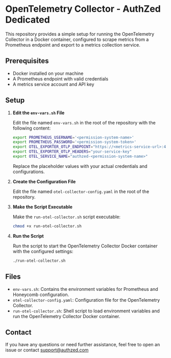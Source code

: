 
# OpenTelemetry Collector - AuthZed Dedicated

This repository provides a simple setup for running the OpenTelemetry Collector in a Docker container, configured to scrape metrics from a Prometheus endpoint and export to a metrics collection service. 

## Prerequisites

- Docker installed on your machine
- A Prometheus endpoint with valid credentials
- A metrics service account and API key

## Setup


1. **Edit the `env-vars.sh` File**

   Edit the file named `env-vars.sh` in the root of the repository with the following content:

   ```sh
   export PROMETHEUS_USERNAME='<permission-system-name>'
   export PROMETHEUS_PASSWORD='<permission-system-token>'
   export OTEL_EXPORTER_OTLP_ENDPOINT="https://<metrics-service-url>:443"
   export OTEL_EXPORTER_OTLP_HEADERS="your-service-key"
   export OTEL_SERVICE_NAME="authzed-<permission-system-name>"
   ```

   Replace the placeholder values with your actual credentials and configurations.

2. **Create the Configuration File**

   Edit the file named `otel-collector-config.yaml` in the root of the repository.

3. **Make the Script Executable**

   Make the `run-otel-collector.sh` script executable:

   ```bash
   chmod +x run-otel-collector.sh
   ```

4. **Run the Script**

   Run the script to start the OpenTelemetry Collector Docker container with the configured settings:

   ```bash
   ./run-otel-collector.sh
   ```

## Files

- `env-vars.sh`: Contains the environment variables for Prometheus and Honeycomb configuration.
- `otel-collector-config.yaml`: Configuration file for the OpenTelemetry Collector.
- `run-otel-collector.sh`: Shell script to load environment variables and run the OpenTelemetry Collector Docker container.


## Contact

If you have any questions or need further assistance, feel free to open an issue or contact support@authzed.com
